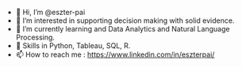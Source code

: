 - 👋 Hi, I’m @eszter-pai
- 👀 I’m interested in supporting decision making with solid evidence.
- 🌱 I’m currently learning and Data Analytics and Natural Language Processing.
- 💞️ Skills in Python, Tableau, SQL, R.
- 📫 How to reach me : https://www.linkedin.com/in/eszterpai/

<!---
eszter-pai/eszter-pai is a ✨ special ✨ repository because its `README.md` (this file) appears on your GitHub profile.
You can click the Preview link to take a look at your changes.
--->
